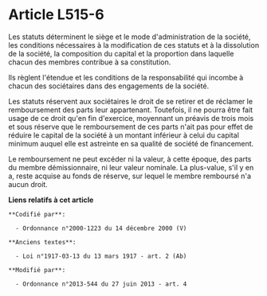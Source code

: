 # Article L515-6

Les statuts déterminent le siège et le mode d'administration de la société, les conditions nécessaires à la modification de
ces statuts et à la dissolution de la société, la composition du capital et la proportion dans laquelle chacun des membres
contribue à sa constitution.

Ils règlent l'étendue et les conditions de la responsabilité qui incombe à chacun des sociétaires dans des engagements de la
société.

Les statuts réservent aux sociétaires le droit de se retirer et de réclamer le remboursement des parts leur appartenant.
Toutefois, il ne pourra être fait usage de ce droit qu'en fin d'exercice, moyennant un préavis de trois mois et sous réserve
que le remboursement de ces parts n'ait pas pour effet de réduire le capital de la société à un montant inférieur à celui du
capital minimum auquel elle est astreinte en sa qualité de société de financement.

Le remboursement ne peut excéder ni la valeur, à cette époque, des parts du membre démissionnaire, ni leur valeur nominale.
La plus-value, s'il y en a, reste acquise au fonds de réserve, sur lequel le membre remboursé n'a aucun droit.

**Liens relatifs à cet article**

	**Codifié par**:

	  - Ordonnance n°2000-1223 du 14 décembre 2000 (V)

	**Anciens textes**:

	  - Loi n°1917-03-13 du 13 mars 1917 - art. 2 (Ab)

	**Modifié par**:

	  - Ordonnance n°2013-544 du 27 juin 2013 - art. 4
